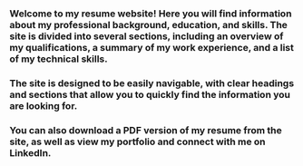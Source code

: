 ### Welcome to my resume website! Here you will find information about my professional background, education, and skills. The site is divided into several sections, including an overview of my qualifications, a summary of my work experience, and a list of my technical skills.

### The site is designed to be easily navigable, with clear headings and sections that allow you to quickly find the information you are looking for.
### You can also download a PDF version of my resume from the site, as well as view my portfolio and connect with me on LinkedIn.
